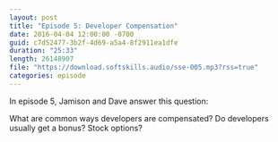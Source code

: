 ```yaml
---
layout: post
title: "Episode 5: Developer Compensation"
date: 2016-04-04 12:00:00 -0700
guid: c7d52477-3b2f-4d69-a5a4-8f2911ea1dfe
duration: "25:33"
length: 26148907
file: "https://download.softskills.audio/sse-005.mp3?rss=true"
categories: episode
---
```






In episode 5, Jamison and Dave answer this question:

What are common ways developers are compensated? Do developers usually get a bonus? Stock options?



